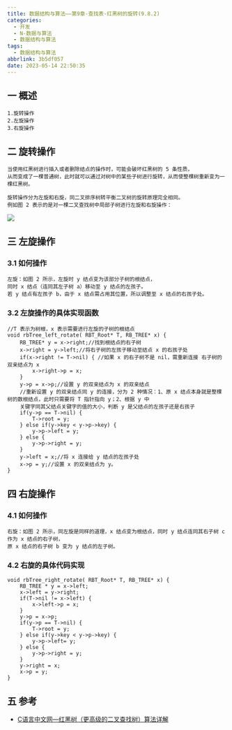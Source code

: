 ```yaml
---
title: 数据结构与算法——第9章-查找表-红黑树的旋转(9.8.2)
categories:
  - 开发
  - N-数据与算法
  - 数据结构与算法
tags:
  - 数据结构与算法
abbrlink: 3b5df057
date: 2023-05-14 22:50:35
---
```

## 一 概述

```
1.旋转操作
2.左旋操作
3.右旋操作
```

<!--more-->

## 二 旋转操作

```
当使用红黑树进行插入或者删除结点的操作时，可能会破坏红黑树的 5 条性质，
从而变成了一棵普通树，此时就可以通过对树中的某些子树进行旋转，从而使整棵树重新变为一棵红黑树。

旋转操作分为左旋和右旋，同二叉排序树转平衡二叉树的旋转原理完全相同。
例如图 2 表示的是对一棵二叉查找树中局部子树进行左旋和右旋操作：
```

![][1]

## 三 左旋操作

### 3.1 如何操作

```
左旋：如图 2 所示，左旋时 y 结点变为该部分子树的根结点，
同时 x 结点（连同其左子树 a）移动至 y 结点的左孩子。
若 y 结点有左孩子 b，由于 x 结点需占用其位置，所以调整至 x 结点的右孩子处。
```

### 3.2 左旋操作的具体实现函数

```
//T 表示为树根，x 表示需要进行左旋的子树的根结点
void rbTree_left_rotate( RBT_Root* T, RB_TREE* x) {
	RB_TREE* y = x->right;//找到根结点的右子树
	x->right = y->left;//将右子树的左孩子移动至结点 x 的右孩子处
	if(x->right != T->nil) { //如果 x 的右子树不是 nil，需重新连接 右子树的双亲结点为 x
		x->right->p = x;
	}
	y->p = x->p;//设置 y 的双亲结点为 x 的双亲结点
	//重新设置 y 的双亲结点同 y 的连接，分为 2 种情况：1、原 x 结点本身就是整棵树的数根结点，此时只需要将 T 指针指向 y；2、根据 y 中
	关键字同其父结点关键字的值的大小，判断 y 是父结点的左孩子还是右孩子
	if(y->p == T->nil) {
		T->root = y;
	} else if(y->key < y->p->key) {
		y->p->left = y;
	} else {
		y->p->right = y;
	}
	y->left = x;//将 x 连接给 y 结点的左孩子处
	x->p = y;//设置 x 的双亲结点为 y。
}
```

## 四 右旋操作

### 4.1 如何操作

```
右旋：如图 2 所示，同左旋是同样的道理，x 结点变为根结点，同时 y 结点连同其右子树 c 作为 x 结点的右子树，
原 x 结点的右子树 b 变为 y 结点的左子树。
```

### 4.2 右旋的具体代码实现

```
void rbTree_right_rotate( RBT_Root* T, RB_TREE* x) {
	RB_TREE * y = x->left;
	x->left = y->right;
	if(T->nil != x->left) {
		x->left->p = x;
	}
	y->p = x->p;
	if(y->p == T->nil) {
		T->root = y;
	} else if(y->key < y->p->key) {
		y->p->left= y;
	} else {
		y->p->right = y;
	}
	y->right = x;
	x->p = y;
}
```

## 五 参考

* [C语言中文网—红黑树（更高级的二叉查找树）算法详解](https://c.biancheng.net/view/vip_3433.html)


[1]:https://cdn.jsdelivr.net/gh/PGzxc/CDN/blog-data-struct-basic/ds-chap9-8-2-1.png


